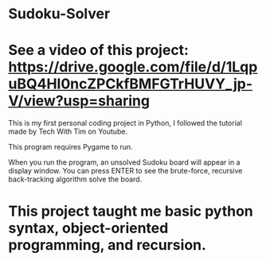 # Sudoku-Solver
# See a video of this project: https://drive.google.com/file/d/1LqpuBQ4HI0ncZPCkfBMFGTrHUVY_jp-V/view?usp=sharing
This is my first personal coding project in Python, I followed the tutorial made by Tech With Tim on Youtube. 

This program requires Pygame to run.

When you run the program, an unsolved Sudoku board will appear in a display window. You can press ENTER to see the brute-force, recursive back-tracking algorithm solve the board. 

# This project taught me basic python syntax, object-oriented programming, and recursion.







